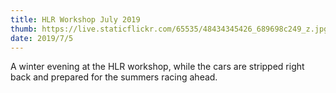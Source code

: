 ```yaml
---
title: HLR Workshop July 2019
thumb: https://live.staticflickr.com/65535/48434345426_689698c249_z.jpg
date: 2019/7/5
---
```


A winter evening at the HLR workshop, while the cars are stripped right back and prepared for the summers racing ahead.
